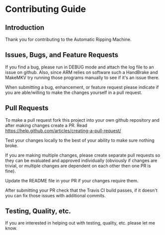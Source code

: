 # Contributing Guide
## Introduction
Thank you for contributing to the Automatic Ripping Machine.

## Issues, Bugs, and Feature Requests
If you find a bug, please run in DEBUG mode and attach the log file to an issue on github.
Also, since ARM relies on software such a HandBrake and MakeMKV try running those programs manually to see if it's an issue there.

When submitting a bug, enhancement, or feature request please indicate if you are able/willing to make the changes yourself in a pull request.

## Pull Requests
To make a pull request fork this project into your own github repository and after making changes create a PR.  Read https://help.github.com/articles/creating-a-pull-request/

Test your changes locally to the best of your ability to make sure nothing broke.

If you are making multiple changes, please create  separate pull requests so they can be evaluated and approved individually (obviously if changes are trivial, or multiple changes are dependent on each other then one PR is fine).

Update the README file in your PR if your changes require them.

After submitting your PR check that the Travis CI build passes, if it doesn't you can fix those issues with additional commits.

## Testing, Quality, etc.
If you are interested in helping out with testing, quality, etc. please let me know.


